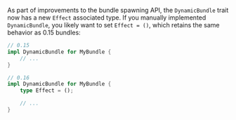 As part of improvements to the bundle spawning API, the `DynamicBundle` trait now has a new `Effect` associated type. If you manually implemented `DynamicBundle`, you likely want to set `Effect = ()`, which retains the same behavior as 0.15 bundles:

```rust
// 0.15
impl DynamicBundle for MyBundle {
    // ...
}

// 0.16
impl DynamicBundle for MyBundle {
    type Effect = ();

    // ...
}
```
